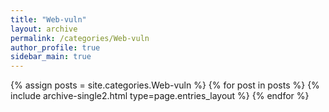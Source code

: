 ```yaml
---
title: "Web-vuln"
layout: archive
permalink: /categories/Web-vuln
author_profile: true
sidebar_main: true
---
```



{% assign posts = site.categories.Web-vuln %}
{% for post in posts %} {% include archive-single2.html type=page.entries_layout %} {% endfor %}